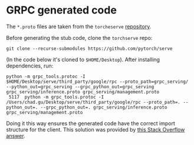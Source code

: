 # GRPC generated code
The `*.proto` files are taken from the `torcheserve` [repository](https://github.com/pytorch/serve/tree/master/frontend/server/src/main/resources/proto).

Before generating the stub code, clone the `torchserve` repo:
```
git clone --recurse-submodules https://github.com/pytorch/serve

```

(In the code below it's cloned to `$HOME/Desktop`). After installing dependencies, run:
```
python -m grpc_tools.protoc -I $HOME/Desktop/serve/third_party/google/rpc --proto_path=grpc_serving/ --python_out=grpc_serving --grpc_python_out=grpc_serving grpc_serving/inference.proto grpc_serving/management.proto
 5117  python -m grpc_tools.protoc -I /Users/chad.gu/Desktop/serve/third_party/google/rpc --proto_path=. --python_out=. --grpc_python_out=. grpc_serving/inference.proto grpc_serving/management.proto
 ```
Doing it this way ensures the generated code have the correct import structure for the client. This solution was provided by [this Stack Overflow answer](https://stackoverflow.com/questions/62818183/protobuf-grpc-relative-import-path-discrepancy-in-python/76946302#76946302).
